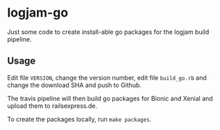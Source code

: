 # logjam-go

Just some code to create install-able go packages for the logjam build pipeline.

## Usage

Edit file `VERSION`, change the version number, edit file `build_go.rb` and change the
download SHA and push to Github.

The travis pipeline will then build go packages for Bionic and Xenial and upload them to
railsexpress.de.

To create the packages locally, run `make packages`.
